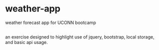 # weather-app
weather forecast app for UCONN bootcamp

##
an exercise designed to highlight use of jquery, bootstrap, local storage, and basic api usage.
